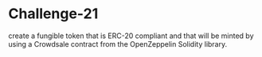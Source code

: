 # Challenge-21
create a fungible token that is ERC-20 compliant and that will be minted by using a Crowdsale contract from the OpenZeppelin Solidity library.
